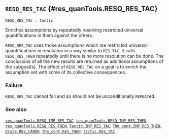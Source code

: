 ## `RESQ_RES_TAC` {#res_quanTools.RESQ_RES_TAC}


```
RESQ_RES_TAC : tactic
```



Enriches assumptions by repeatedly resolving restricted universal
quantifications in them against the others.


`RESQ_RES_TAC` uses those assumptions which are restricted universal
quantifications in resolution in a way similar to `RES_TAC`. It calls
`RESQ_RES_THEN` repeatedly until there is no more resolution can be done.
The conclusions of all the new results are returned as additional
assumptions of the subgoal(s).  The effect of `RESQ_RES_TAC`
on a goal is to enrich the assumption set with some of its collective
consequences.



### Failure

`RESQ_RES_TAC` cannot fail and so should not be unconditionally `REPEAT`ed.

### See also

[`res_quanTools.RESQ_IMP_RES_TAC`](#res_quanTools.RESQ_IMP_RES_TAC), [`res_quanTools.RESQ_IMP_RES_THEN`](#res_quanTools.RESQ_IMP_RES_THEN), [`res_quanTools.RESQ_RES_THEN`](#res_quanTools.RESQ_RES_THEN), [`Tactic.IMP_RES_TAC`](#Tactic.IMP_RES_TAC), [`Thm_cont.IMP_RES_THEN`](#Thm_cont.IMP_RES_THEN), [`Drule.RES_CANON`](#Drule.RES_CANON), [`Thm_cont.RES_THEN`](#Thm_cont.RES_THEN), [`Tactic.RES_TAC`](#Tactic.RES_TAC)

